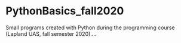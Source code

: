 # PythonBasics_fall2020
Small programs created with Python during the programming course (Lapland UAS, fall semester 2020)....
